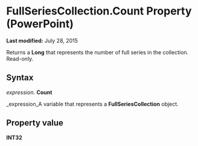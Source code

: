 
# FullSeriesCollection.Count Property (PowerPoint)

 **Last modified:** July 28, 2015

Returns a  **Long** that represents the number of full series in the collection. Read-only.

## Syntax

 _expression_. **Count**

 _expression_A variable that represents a  **FullSeriesCollection** object.


## Property value

 **INT32**

